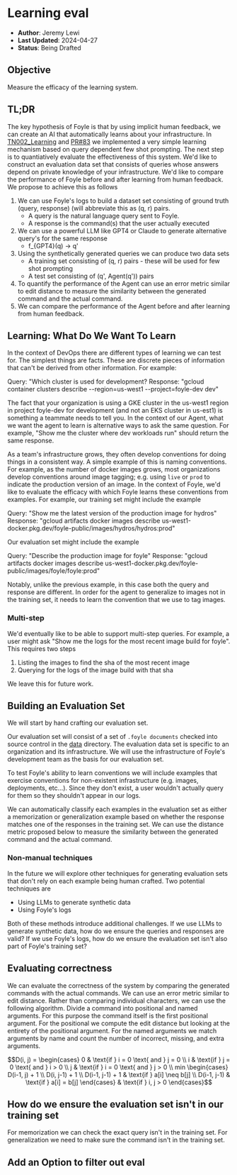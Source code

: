 # Learning eval

* **Author**: Jeremy Lewi
* **Last Updated**: 2024-04-27
* **Status**: Being Drafted

## Objective

Measure the efficacy of the learning system.

## TL;DR

The key hypothesis of Foyle is that by using implicit human feedback, we can create an AI that automatically learns
about your infrastructure. In [TN002_Learning](tn002_learning) and [PR#83](https://github.com/jlewi/foyle/pull/83)
we implemented a very simple learning mechanism based on query dependent few shot prompting. The next step is to
quantiatively evaluate the effectiveness of this system. We'd like to construct an evaluation data set that consists of
queries whose answers depend on private knowledge of your infrastructure. We'd like to compare the performance of
Foyle before and after learning from human feedback. We propose to achieve this as follows

1. We can use Foyle's logs to build a dataset set consisting of ground truth (query, response) (will abbreviate this as (q, r) pairs.
   * A query is the natural language query sent to Foyle.
   * A response is the command(s) that the user actually executed
1. We can use a powerful LLM like GPT4 or Claude to generate alternative query's for the same response
   *  f_{GPT4}(q) -> q'
1. Using the synthetically generated queries we can produce two data sets
   * A training set consisting of (q, r) pairs - these will be used for few shot prompting 
   * A test set consisting of (q', Agent(q')) pairs
1. To quantify the performance of the Agent can use an error metric similar to edit distance to measure the similarity 
   between the generated command and the actual command.
1. We can compare the performance of the Agent before and after learning from human feedback.

## Learning: What Do We Want To Learn

In the context of DevOps there are different types of learning we can test for. The simplest things are facts.
These are discrete pieces of information that can't be derived from other information. For example:

Query: "Which cluster is used for development?
Response: "gcloud container clusters describe --region=us-west1 --project=foyle-dev dev"

The fact that your organization is using a GKE cluster in the us-west1 region in project foyle-dev for development 
(and not an EKS cluster in us-est1) is something a teammate needs to tell you. In the context of our Agent, what
we want the agent to learn is alternative ways to ask the same question. For example, 
"Show me the cluster where dev workloads run" should return the same response.

As a team's infrastructure grows, they often develop conventions for doing things in a consistent way. A simple
example of this is naming conventions. For example, as the number of docker images grows, most organizations develop
conventions around image tagging; e.g. using `live` or `prod` to indicate the production version of an image. 
In the context of Foyle, we'd like to evaluate the efficacy with which Foyle learns these conventions from examples.
For example, our training set might include the example

Query: "Show me the latest version of the production image for hydros"
Response: "gcloud artifacts docker images describe us-west1-docker.pkg.dev/foyle-public/images/hydros/hydros:prod"

Our evaluation set might include the example

Query: "Describe the production image for foyle"
Response: "gcloud artifacts docker images describe us-west1-docker.pkg.dev/foyle-public/images/foyle/foyle:prod"

Notably, unlike the previous example, in this case both the query and response are different. In order for the agent
to generalize to images not in the training set, it needs to learn the convention that we use to tag images.

### Multi-step

We'd eventually like to be able to support multi-step queries. For example, a user might ask 
"Show me the logs for the most recent image build for foyle". This requires two steps

1. Listing the images to find the sha of the most recent image
2. Querying for the logs of the image build with that sha

We leave this for future work.

## Building an Evaluation Set

We will start by hand crafting our evaluation set. 

Our evaluation set will consist of a set of `.foyle documents` checked into source control in the [data](../data) 
directory. The evaluation data set is specific to an organization and its infrastructure. We will use the infrastructure
of Foyle's development team as the basis for our evaluation set. 

To test Foyle's ability to learn conventions we will include examples that exercise conventions for non-existent
infrastructure (e.g. images, deployments, etc...). Since they don't exist, a user wouldn't actually query for them
so they shouldn't appear in our logs. 

We can automatically classify each examples in the evaluation set as either a memorization or generalization example
based on whether the response matches one of the responses in the training set. We can use the distance metric proposed
below to measure the similarity between the generated command and the actual command.

### Non-manual techniques 

In the future we will explore other techniques for generating evaluation sets that don't rely on each example
being human crafted. Two potential techniques are

* Using LLMs to generate synthetic data
* Using Foyle's logs

Both of these methods introduce additional challenges. If we use LLMs to generate synthetic data, how do we ensure
the queries and responses are valid? If we use Foyle's logs, how do we ensure the evaluation set isn't also part
of Foyle's training set?

## Evaluating correctness

We can evaluate the correctness of the system by comparing the generated commands with the actual commands.
We can use an error metric similar to edit distance. Rather than comparing individual characters, we can use
the following algorithm. Divide a command into positional and named arguments. For this purpose the command
itself is the first positional argument. For the positional we compute the edit distance but looking at the entirety
of the positional argument. For the named arguments we match arguments by name and count the number of incorrect,
missing, and extra arguments.

```math
D(i, j) = \begin{cases} 
0 & \text{if } i = 0 \text{ and } j = 0 \\
i & \text{if } j = 0 \text{ and } i > 0 \\
j & \text{if } i = 0 \text{ and } j > 0 \\
min \begin{cases} 
D(i-1, j) + 1 \\
D(i, j-1) + 1 \\
D(i-1, j-1) + 1 & \text{if } a[i] \neq b[j] \\
D(i-1, j-1) & \text{if } a[i] = b[j]
\end{cases} & \text{if } i, j > 0
\end{cases}
```

## How do we ensure the evaluation set isn't in our training set

For memorization we can check the exact query isn't in the training set. For generalization we need to make sure
the command isn't in the training set.



## Add an Option to filter out eval